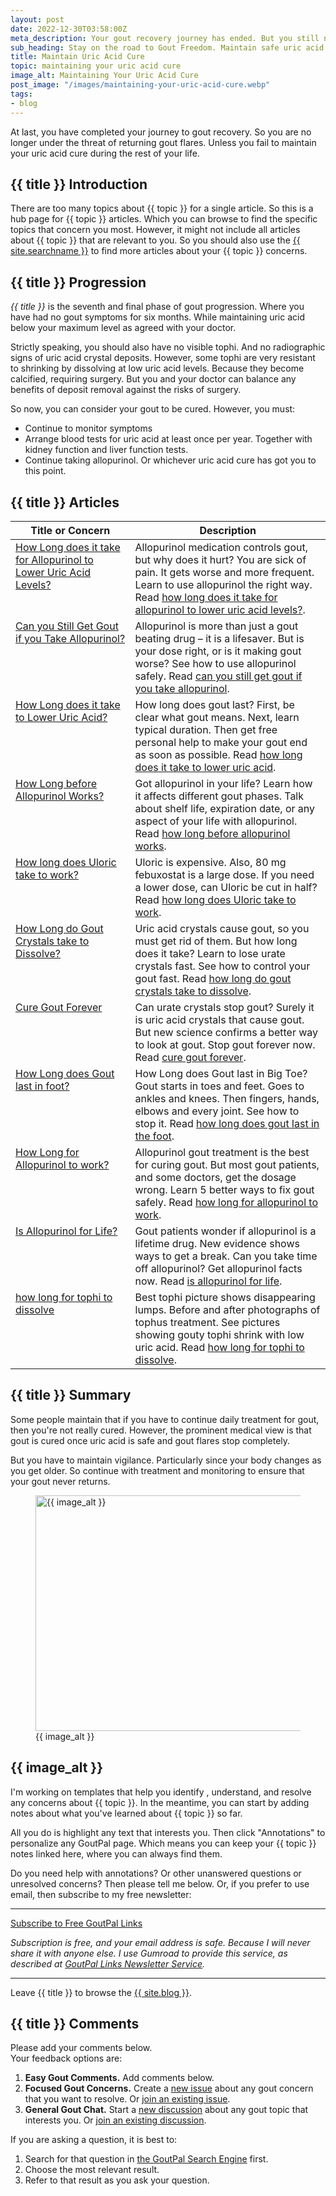 ```yaml
---
layout: post
date: 2022-12-30T03:58:00Z
meta_description: Your gout recovery journey has ended. But you still need routine daily maintenance and annual tests. So stay on track to maintain your uric acid cure.
sub_heading: Stay on the road to Gout Freedom. Maintain safe uric acid levels.
title: Maintain Uric Acid Cure
topic: maintaining your uric acid cure
image_alt: Maintaining Your Uric Acid Cure
post_image: "/images/maintaining-your-uric-acid-cure.webp"
tags:
- blog
---
```

<p>At last, you have completed your journey to gout recovery. So you are no longer under the threat of returning gout flares. Unless you fail to maintain your uric acid cure during the rest of your life.</p>
<h2 id="intro">{{ title }} Introduction</h2>
<p>There are too many topics about {{ topic }} for a single article. So this is a hub page for {{ topic }} articles. Which you can browse to find the specific topics that concern you most. However, it might not include all articles about {{ topic }} that are relevant to you. So you should also use the <a href="{{ site.searchurl }}">{{ site.searchname }}</a> to find more articles about your {{ topic }} concerns.</p>
<h2 id="progress">{{ title }} Progression</h2>
<p><em>{{ title }}</em> is the seventh and final phase of gout progression. Where you have had no gout symptoms for six months. While maintaining uric acid below your maximum level as agreed with your doctor.</p>
<p>Strictly speaking, you should also have no visible tophi. And no radiographic signs of uric acid crystal deposits. However, some tophi are very resistant to shrinking by dissolving at low uric acid levels. Because they become calcified, requiring surgery. But you and your doctor can balance any benefits of deposit removal against the risks of surgery.</p>
<p>So now, you can consider your gout to be cured. However, you must:</p>
<ul>
<li>Continue to monitor symptoms</li>
<li>Arrange blood tests for uric acid at least once per year. Together with kidney function and liver function tests.</li>
<li>Continue taking allopurinol. Or whichever uric acid cure has got you to this point.</li>
</ul>
<h2 id="facts">{{ title }} Articles</h2>
<table style="width: 100%;" id="article-list">
    <thead>
        <tr>
            <th style="width: 38%;">Title or Concern</th>
            <th style="width: 62%;">Description</th>
        </tr>
    </thead>
    <tbody style="vertical-align:top;">
        <tr id="how">
            <td><a href="/972/allopurinol-medication-why-it-hurts-to-get-rid-of-gout/">How Long does it take for Allopurinol to Lower Uric Acid Levels?</a></td>
            <td>Allopurinol medication controls gout, but why does it hurt? You are sick of pain. It gets worse and more frequent. Learn to use allopurinol the right way. Read <a href="/972/allopurinol-medication-why-it-hurts-to-get-rid-of-gout/">how long does it take for allopurinol to lower uric acid levels?</a>.</td>
        </tr>
        <tr id="can">
            <td><a href="/gout-treatment/avoid-gout/allopurinol/">Can you Still Get Gout if you Take Allopurinol?</a></td>
            <td>Allopurinol is more than just a gout beating drug – it is a lifesaver. But is your dose right, or is it making gout worse? See how to use allopurinol safely. Read <a href="/gout-treatment/avoid-gout/allopurinol/">can you still get gout if you take allopurinol</a>.</td>
        </tr>
        <tr id="lower">
            <td><a href="/10896/how-long-does-gout-last-its-your-call/">How Long does it take to Lower Uric Acid?</a></td>
            <td>How long does gout last? First, be clear what gout means. Next, learn typical duration. Then get free personal help to make your gout end as soon as possible. Read <a href="/10896/how-long-does-gout-last-its-your-call/">how long does it take to lower uric acid</a>.</td>
        </tr>
        <tr id="allopurinol">
            <td><a href="/gout-pal-forum/please-help-my-gout/whats-shelf-life-of-allopurinol/">How Long before Allopurinol Works?</a></td>
            <td>Got allopurinol in your life? Learn how it affects different gout phases. Talk about shelf life, expiration date, or any aspect of your life with allopurinol. Read <a href="/gout-pal-forum/please-help-my-gout/whats-shelf-life-of-allopurinol/">how long before allopurinol works</a>.</td>
        </tr>
        <tr id="uloric">
            <td><a href="/gout-pal-forum/please-help-my-gout/anyone-cut-uloric-80mg-down-to-40mg/">How long does Uloric take to work?</a></td>
            <td>Uloric is expensive. Also, 80 mg febuxostat is a large dose. If you need a lower dose, can Uloric be cut in half? Read <a href="/gout-pal-forum/please-help-my-gout/anyone-cut-uloric-80mg-down-to-40mg/">how long does Uloric take to work</a>.</td>
        </tr>
        <tr id="crystal">
            <td><a href="/668/uric-acid-crystals/">How Long do Gout Crystals take to Dissolve?</a></td>
            <td>Uric acid crystals cause gout, so you must get rid of them. But how long does it take? Learn to lose urate crystals fast. See how to control your gout fast. Read <a href="/668/uric-acid-crystals/">how long do gout crystals take to dissolve</a>.</td>
        </tr>
        <tr id="forever">
            <td><a href="/10543/how-do-urate-crystals-stop-gout-forever/">Cure Gout Forever</a></td>
            <td>Can urate crystals stop gout? Surely it is uric acid crystals that cause gout. But new science confirms a better way to look at gout. Stop gout forever now. Read <a href="/10543/how-do-urate-crystals-stop-gout-forever/">cure gout forever</a>.</td>
        </tr>
        <tr id="last">
            <td><a href="/10554/how-long-does-gout-last-in-big-toe/">How Long does Gout last in foot?</a></td>
            <td>How Long does Gout last in Big Toe? Gout starts in toes and feet. Goes to ankles and knees. Then fingers, hands, elbows and every joint. See how to stop it. Read <a href="/10554/how-long-does-gout-last-in-big-toe/">how long does gout last in the foot</a>.</td>
        </tr>
        <tr id="long">
            <td><a href="/1408/allopurinol-gout-treatment/">How Long for Allopurinol to work?</a></td>
            <td>Allopurinol gout treatment is the best for curing gout. But most gout patients, and some doctors, get the dosage wrong. Learn 5 better ways to fix gout safely. Read <a href="/1408/allopurinol-gout-treatment/">how long for allopurinol to work</a>.</td>
        </tr>
        <tr id="life">
            <td><a href="/1629/is-allopurinol-a-lifetime-drug/">Is Allopurinol for Life?</a></td>
            <td>Gout patients wonder if allopurinol is a lifetime drug. New evidence shows ways to get a break. Can you take time off allopurinol? Get allopurinol facts now. Read <a href="/1629/is-allopurinol-a-lifetime-drug/">is allopurinol for life</a>.</td>
        </tr>
        <tr id="tophi">
            <td><a href="/3408/best-tophi-picture/">how long for tophi to dissolve</a></td>
            <td>Best tophi picture shows disappearing lumps. Before and after photographs of tophus treatment. See pictures showing gouty tophi shrink with low uric acid. Read <a href="/3408/best-tophi-picture/">how long for tophi to dissolve</a>.</td>
        </tr>
    </tbody>
</table>
<h2 id="summary">{{ title }} Summary</h2>
<p>Some people maintain that if you have to continue daily treatment for gout, then you're not really cured. However, the prominent medical view is that gout is cured once uric acid is safe and gout flares stop completely.</p>
<p>But you have to maintain vigilance. Particularly since your body changes as you get older. So continue with treatment and monitoring to ensure that your gout never returns.</p>
<figure id="image" class="inner">
<img src="{{ post_image }}" alt="{{ image_alt }}"  width="610" height="377">
  <figcaption>{{ image_alt }}</figcaption>
</figure>
<h2 id="next">{{ image_alt }}</h2>
I'm working on templates that help you identify , understand, and resolve any concerns about {{ topic }}. In the meantime, you can start by adding notes about what you've learned about {{ topic }} so far.

All you do is highlight any text that interests you. Then click "Annotations" to personalize any GoutPal page. Which means you can keep your {{ topic }} notes linked here, where you can always find them.

Do you need help with annotations? Or other unanswered questions or unresolved concerns? Then please tell me below. Or, if you prefer to use email, then subscribe to my free newsletter:
<hr><a class="gumroad-button" href="https://keithctaylor.gumroad.com/l/rqmqt?a=888958067&wanted=true&price=0" data-gumroad-single-product="true" target="_blank">Subscribe to Free GoutPal Links <span class="gumroad-button-logo"></span></a>
<p><i>Subscription is free, and your email address is safe. Because I will never share it with anyone else. I use Gumroad to provide this service, as described at <a href="https://goutpal.com/blog/goutpal-notifications/">GoutPal Links Newsletter Service</a>.</i></p><hr>
Leave {{ title }} to browse the <a href="/blog">{{ site.blog }}</a>.

<h2 id="comments">{{ title }} Comments</h2>
<p>Please add your comments below.<br />
Your feedback options are:</p>
<ol>
<li><b>Easy Gout Comments.</b> Add comments below.</li>
<li><b>Focused Gout Concerns.</b> Create a <a href="https://github.com/kct2020/goutpal-com-skeleventy/issues/new/choose">new issue</a> about any gout concern that you want to resolve. Or <a href="https://github.com/kct2020/goutpal-com-skeleventy/issues">join an existing issue</a>.</li>
<li><b>General Gout Chat.</b> Start a <a href="https://github.com/kct2020/goutpal-com-skeleventy/discussions/new">new discussion</a> about any gout topic that interests you. Or <a href="https://github.com/kct2020/goutpal-com-skeleventy/discussions">join an existing discussion</a>.</li>
</ol>
<p>If you are asking a question, it is best to:</p>
<ol>
<li>Search for that question in <a href="https://cse.google.com/cse?cof=FORID:0&cx=partner-pub-4857169685716700:9780732506">the GoutPal Search Engine</a> first.</li>
<li>Choose the most relevant result.</li>
<li>Refer to that result as you ask your question.</li>
</ol>
<script src="https://giscus.app/client.js"
        data-repo="kct2020/goutpal-com-skeleventy"
        data-repo-id="R_kgDOGVSRQQ"
        data-category="GoutPal Links Comments🗣"
        data-category-id="DIC_kwDOGVSRQc4CRbFp"
        data-mapping="title"
        data-strict="0"
        data-reactions-enabled="1"
        data-emit-metadata="1"
        data-input-position="top"
        data-theme="light_tritanopia"
        data-lang="en"
        data-loading="lazy"
        crossorigin="anonymous"
        async>
</script>